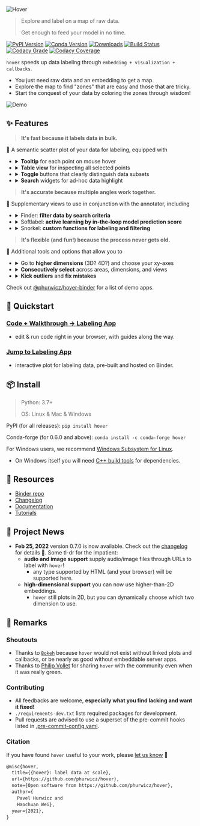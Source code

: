 ![Hover](https://raw.githubusercontent.com/phurwicz/hover/main/docs/images/hover-logo-title.png)

> Explore and label on a map of raw data.
>
> Get enough to feed your model in no time.

[![PyPI Version](https://img.shields.io/pypi/v/hover?logo=pypi&logoColor=white)](https://pypi.org/project/hover/)
[![Conda Version](https://img.shields.io/conda/vn/conda-forge/hover)](https://github.com/conda-forge/hover-feedstock)
[![Downloads](https://static.pepy.tech/personalized-badge/hover?period=total&units=international_system&left_color=grey&right_color=brightgreen&left_text=pypi%20downloads)](https://pepy.tech/project/hover)
[![Build Status](https://img.shields.io/github/workflow/status/phurwicz/hover/python-package?logo=github&logoColor=white)](https://github.com/phurwicz/hover/actions)
[![Codacy Grade](https://img.shields.io/codacy/grade/689827d9077b43ac8721c7658d122d1a?logo=codacy&logoColor=white)](https://app.codacy.com/gh/phurwicz/hover/dashboard)
[![Codacy Coverage](https://img.shields.io/codacy/coverage/689827d9077b43ac8721c7658d122d1a/main?logo=codacy&logoColor=white)](https://app.codacy.com/gh/phurwicz/hover/dashboard)

`hover` speeds up data labeling through `embedding + visualization + callbacks`.

-   You just need raw data and an embedding to get a map.
-   Explore the map to find "zones" that are easy and those that are tricky.
-   Start the conquest of your data by coloring the zones through wisdom!

![Demo](https://raw.githubusercontent.com/phurwicz/hover-gallery/main/0.5.0/trailer-short.gif)

## :sparkles: Features

> **It's fast because it labels data in bulk.**

:telescope: A semantic scatter plot of your data for labeling, equipped with

-   <details>
      <summary> <b>Tooltip</b> for each point on mouse hover </summary>
      <img src="https://raw.githubusercontent.com/phurwicz/hover-gallery/main/0.7.0/image-tooltip.gif">
    </details>

-   <details>
      <summary> <b>Table view</b> for inspecting all selected points </summary>
      <img src="https://raw.githubusercontent.com/phurwicz/hover-gallery/main/0.7.0/selection-table.gif">
    </details>

-   <details>
      <summary> <b>Toggle</b> buttons that clearly distinguish data subsets </summary>
      <img src="https://raw.githubusercontent.com/phurwicz/hover-gallery/main/0.7.0/subset-toggle.gif">
    </details>

-   <details>
      <summary> <b>Search</b> widgets for ad-hoc data highlight </summary>
      <img src="https://raw.githubusercontent.com/phurwicz/hover-gallery/main/0.7.0/text-search-response.gif">
    </details>

> **It's accurate because multiple angles work together.**

:microscope: Supplementary views to use in conjunction with the annotator, including

-   <details>
      <summary> Finder: <b>filter data by search criteria</b></summary>
      <img src="https://raw.githubusercontent.com/phurwicz/hover-gallery/main/0.7.0/finder-filter.gif">
    </details>

-   <details>
      <summary> Softlabel: <b>active learning by in-the-loop model prediction score</b></summary>
      <img src="https://raw.githubusercontent.com/phurwicz/hover-gallery/main/0.7.0/active-learning.gif">
    </details>

-   <details>
      <summary> Snorkel: <b>custom functions for labeling and filtering</b></summary>
      <img src="https://raw.githubusercontent.com/phurwicz/hover-gallery/main/0.7.0/labeling-function.gif">
    </details>

> **It's flexible (and fun!) because the process never gets old.**

:toolbox: Additional tools and options that allow you to

-   <details>
      <summary> Go to <b>higher dimensions</b> (3D? 4D?) and choose your xy-axes </summary>
      <img src="https://raw.githubusercontent.com/phurwicz/hover-gallery/main/0.7.0/change-axes.gif">
    </details>

-   <details>
      <summary> <b>Consecutively select</b> across areas, dimensions, and views</summary>
      <img src="https://raw.githubusercontent.com/phurwicz/hover-gallery/main/0.7.0/keep-selecting.gif">
    </details>

-   <details>
      <summary> <b>Kick outliers</b> and <b>fix mistakes</b></summary>
      <img src="https://raw.githubusercontent.com/phurwicz/hover-gallery/main/0.7.0/evict-and-patch.gif">
    </details>

Check out [@phurwicz/hover-binder](https://github.com/phurwicz/hover-binder) for a list of demo apps.

## :rocket: Quickstart

### [**Code + Walkthrough -> Labeling App**](https://phurwicz.github.io/hover/pages/tutorial/t0-quickstart/)

-   edit & run code right in your browser, with guides along the way.

### [**Jump to Labeling App**](https://mybinder.org/v2/gh/phurwicz/hover-binder/master?urlpath=/proxy/5006/app-linked-annotator)

-   interactive plot for labeling data, pre-built and hosted on Binder.

## :package: Install

> Python: 3.7+
>
> OS: Linux & Mac & Windows

PyPI (for all releases): `pip install hover`

Conda-forge (for 0.6.0 and above): `conda install -c conda-forge hover`

For Windows users, we recommend [Windows Subsystem for Linux](https://docs.microsoft.com/en-us/windows/wsl/about).

-   On Windows itself you will need [C++ build tools](https://visualstudio.microsoft.com/downloads/) for dependencies.

## :book: Resources

-   [Binder repo](https://github.com/phurwicz/hover-binder)
-   [Changelog](https://github.com/phurwicz/hover/blob/main/CHANGELOG.md)
-   [Documentation](https://phurwicz.github.io/hover/)
-   [Tutorials](https://phurwicz.github.io/hover/pages/tutorial/t0-quickstart/)

## :flags: Project News

-   **Feb 25, 2022** version 0.7.0 is now available. Check out the [changelog](https://github.com/phurwicz/hover/blob/main/CHANGELOG.md) for details :partying_face:. Some tl-dr for the impatient:
    -   **audio and image support** supply audio/image files through URLs to label with `hover`!
        -   any type supported by HTML (and your browser) will be supported here.
    -   **high-dimensional support** you can now use higher-than-2D embeddings.
        -   `hover` still plots in 2D, but you can dynamically choose which two dimension to use.

## :bell: Remarks

### Shoutouts

-   Thanks to [`Bokeh`](https://bokeh.org) because `hover` would not exist without linked plots and callbacks, or be nearly as good without embeddable server apps.
-   Thanks to [Philip Vollet](https://de.linkedin.com/in/philipvollet) for sharing `hover` with the community even when it was really green.

### Contributing

-   All feedbacks are welcome, **especially what you find lacking and want it fixed!**
-   `./requirements-dev.txt` lists required packages for development.
-   Pull requests are advised to use a superset of the pre-commit hooks listed in [.pre-commit-config.yaml](https://github.com/phurwicz/hover/blob/main/.pre-commit-config.yaml).

### Citation

If you have found `hover` useful to your work, please [let us know](https://github.com/phurwicz/hover/discussions) :hugs:

```tex
@misc{hover,
  title={{hover}: label data at scale},
  url={https://github.com/phurwicz/hover},
  note={Open software from https://github.com/phurwicz/hover},
  author={
    Pavel Hurwicz and
    Haochuan Wei},
  year={2021},
}
```
